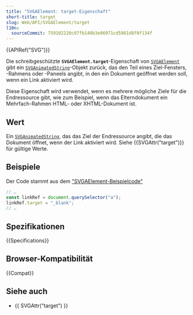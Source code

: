 ```yaml
---
title: "SVGAElement: target-Eigenschaft"
short-title: target
slug: Web/API/SVGAElement/target
l10n:
  sourceCommit: 759102220c07fb140b3e06971cd5981d8f0f134f
---
```


{{APIRef("SVG")}}

Die schreibgeschützte **`SVGAElement.target`**-Eigenschaft von [`SVGAElement`](/de/docs/Web/API/SVGAElement) gibt ein [`SVGAnimatedString`](/de/docs/Web/API/SVGAnimatedString)-Objekt zurück, das den Teil eines Ziel-Fensters, -Rahmens oder -Paneels angibt, in den ein Dokument geöffnet werden soll, wenn ein Link aktiviert wird.

Diese Eigenschaft wird verwendet, wenn es mehrere mögliche Ziele für die Endressource gibt, wie zum Beispiel, wenn das Elterndokument ein Mehrfach-Rahmen HTML- oder XHTML-Dokument ist.

## Wert

Ein [`SVGAnimatedString`](/de/docs/Web/API/SVGAnimatedString), das das Ziel der Endressource angibt, die das Dokument öffnet, wenn der Link aktiviert wird. Siehe {{SVGAttr("target")}} für gültige Werte.

## Beispiele

Der Code stammt aus dem ["SVGAElement-Beispielcode"](/de/docs/Web/API/SVGAElement#example)

```js
// …
const linkRef = document.querySelector("a");
linkRef.target = "_blank";
// …
```

## Spezifikationen

{{Specifications}}

## Browser-Kompatibilität

{{Compat}}

## Siehe auch

- {{ SVGAttr("target") }}
